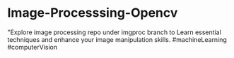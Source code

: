 # Image-Processsing-Opencv
"Explore image processing repo under imgproc branch to Learn essential techniques and enhance your image manipulation skills. #machineLearning #computerVision
